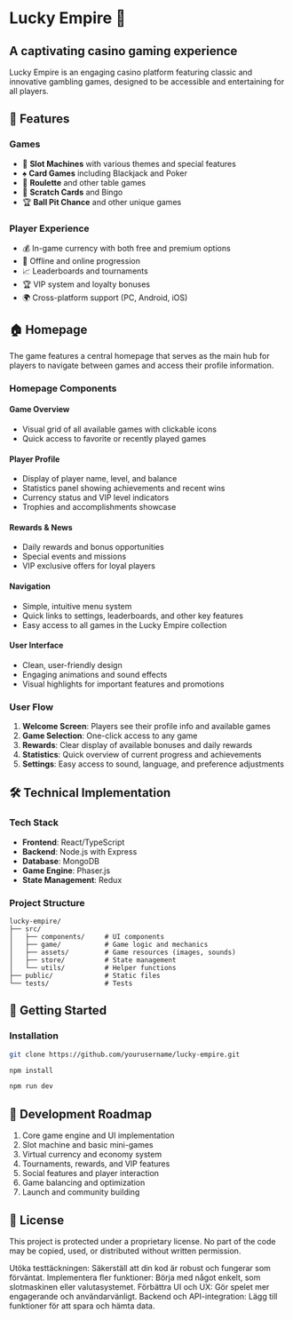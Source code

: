 # Lucky Empire 🎰

## A captivating casino gaming experience

Lucky Empire is an engaging casino platform featuring classic and innovative gambling games, designed to be accessible and entertaining for all players.

## 🌟 Features

### Games
- 🎰 **Slot Machines** with various themes and special features
- ♠️ **Card Games** including Blackjack and Poker
- 🎡 **Roulette** and other table games
- 🎯 **Scratch Cards** and Bingo
- 🏆 **Ball Pit Chance** and other unique games

### Player Experience
- 💰 In-game currency with both free and premium options
- 🔄 Offline and online progression
- 📈 Leaderboards and tournaments
- 🏆 VIP system and loyalty bonuses
- 🌍 Cross-platform support (PC, Android, iOS)

## 🏠 Homepage

The game features a central homepage that serves as the main hub for players to navigate between games and access their profile information.

### Homepage Components

#### Game Overview
- Visual grid of all available games with clickable icons
- Quick access to favorite or recently played games

#### Player Profile
- Display of player name, level, and balance
- Statistics panel showing achievements and recent wins
- Currency status and VIP level indicators
- Trophies and accomplishments showcase

#### Rewards & News
- Daily rewards and bonus opportunities
- Special events and missions
- VIP exclusive offers for loyal players

#### Navigation
- Simple, intuitive menu system
- Quick links to settings, leaderboards, and other key features
- Easy access to all games in the Lucky Empire collection

#### User Interface
- Clean, user-friendly design
- Engaging animations and sound effects
- Visual highlights for important features and promotions

### User Flow
1. **Welcome Screen**: Players see their profile info and available games
2. **Game Selection**: One-click access to any game
3. **Rewards**: Clear display of available bonuses and daily rewards
4. **Statistics**: Quick overview of current progress and achievements
5. **Settings**: Easy access to sound, language, and preference adjustments

## 🛠️ Technical Implementation

### Tech Stack
- **Frontend**: React/TypeScript
- **Backend**: Node.js with Express
- **Database**: MongoDB
- **Game Engine**: Phaser.js
- **State Management**: Redux

### Project Structure
```
lucky-empire/
├── src/
│   ├── components/     # UI components
│   ├── game/           # Game logic and mechanics
│   ├── assets/         # Game resources (images, sounds)
│   ├── store/          # State management
│   └── utils/          # Helper functions
├── public/             # Static files
└── tests/              # Tests
```

## 🚀 Getting Started

### Installation
```bash
git clone https://github.com/yourusername/lucky-empire.git
```

```bash
npm install
```

```bash
npm run dev
```

## 📝 Development Roadmap

1. Core game engine and UI implementation
2. Slot machine and basic mini-games
3. Virtual currency and economy system
4. Tournaments, rewards, and VIP features
5. Social features and player interaction
6. Game balancing and optimization
7. Launch and community building

## 📄 License

This project is protected under a proprietary license. No part of the code may be copied, used, or distributed without written permission.







Utöka testtäckningen: Säkerställ att din kod är robust och fungerar som förväntat.
Implementera fler funktioner: Börja med något enkelt, som slotmaskinen eller valutasystemet.
Förbättra UI och UX: Gör spelet mer engagerande och användarvänligt.
Backend och API-integration: Lägg till funktioner för att spara och hämta data.
